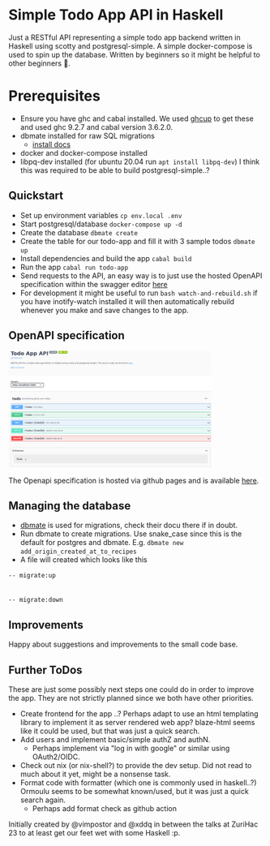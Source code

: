 # Simple Todo App API in Haskell

Just a RESTful API representing a simple todo app backend written in Haskell
using scotty and postgresql-simple. A simple docker-compose is used to spin up
the database. Written by beginners so it might be helpful to other beginners 🤞.

# Prerequisites

- Ensure you have ghc and cabal installed. We used
  [ghcup](https://www.haskell.org/ghcup/) to get these and used ghc 9.2.7 and
cabal version 3.6.2.0.
- dbmate installed for raw SQL migrations
  - [install docs](https://github.com/amacneil/dbmate#installation)
- docker and docker-compose installed
- libpq-dev installed (for ubuntu 20.04 run `apt install libpq-dev`) I think
  this was required to be able to build postgresql-simple..?

## Quickstart

- Set up environment variables `cp env.local .env`
- Start postgresql/database `docker-compose up -d`
- Create the database `dbmate create`
- Create the table for our todo-app and fill it with 3 sample todos `dbmate up`
- Install dependencies and build the app `cabal build`
- Run the app `cabal run todo-app`
- Send requests to the API, an easy way is to just use the hosted OpenAPI
  specification within the swagger editor
[here](https://xddq.github.io/haskell-simple-todo)
- For development it might be useful to run `bash watch-and-rebuild.sh` if you
  have inotify-watch installed it will then automatically rebuild whenever you
make and save changes to the app.

## OpenAPI specification

<img src="https://github.com/xddq/haskell-simple-todo/blob/main/openapi-sample.png" width="400">

The Openapi specification is hosted via github pages and is available
[here](https://xddq.github.io/haskell-simple-todo).

## Managing the database

- [dbmate](https://github.com/amacneil/dbmate) is used for migrations, check
  their docu there if in doubt.
- Run dbmate to create migrations. Use snake_case since this is the default for
  postgres and dbmate. E.g. `dbmate new add_origin_created_at_to_recipes`
- A file will created which looks like this

```
-- migrate:up


-- migrate:down

```

## Improvements

Happy about suggestions and improvements to the small code base.

## Further ToDos

These are just some possibly next steps one could do in order to improve the
app. They are not strictly planned since we both have other priorities.
- Create frontend for the app ..? Perhaps adapt to use an html templating
  library to implement it as server rendered web app? blaze-html seems like it
could be used, but that was just a quick search.
- Add users and implement basic/simple authZ and authN.
  - Perhaps implement via "log in with google" or similar using OAuth2/OIDC.
- Check out nix (or nix-shell?) to provide the dev setup. Did not read to much
  about it yet, might be a nonsense task.
- Format code with formatter (which one is commonly used in haskell..?) Ormoulu
  seems to be somewhat known/used, but it was just a quick search again.
  - Perhaps add format check as github action

Initially created by @vimpostor and @xddq in between the talks at ZuriHac 23 to
at least get our feet wet with some Haskell :p.
